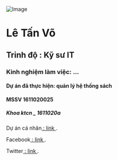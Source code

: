![Image](https://drive.google.com/drive/u/0/my-drive)
# Lê Tấn Võ
## Trinh độ : Kỹ sư IT
### Kinh nghiệm làm việc: ...
#### Dự án đã thực hiện: quản lý hệ thống sách
#### MSSV 1611020025
##### Khoa ktcn _ 1611020a
<p>Dự án cá nhân<a href="https://github.com/letanvo1997/demo1"> : link </a>.</p>

<p>Facebook<a href="https://www.facebook.com/cauutnha.ngkeo.5"> : link </a>.</p>
<p>Twitter<a href="https://twitter.com/letanvo1997"> : link </a>.</p>
